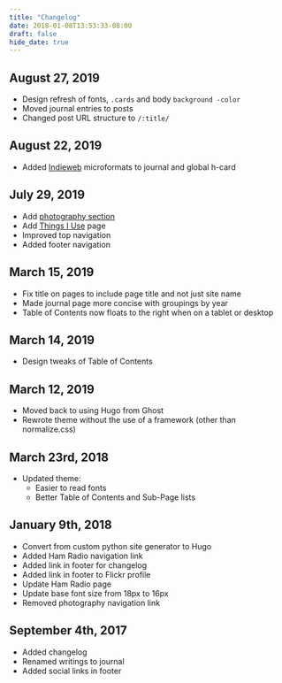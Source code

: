 ```yaml
---
title: "Changelog"
date: 2018-01-08T13:53:33-08:00
draft: false
hide_date: true
---
```


## August 27, 2019
- Design refresh of fonts, `.cards` and body `background -color`
- Moved journal entries to posts
- Changed post URL structure to `/:title/`

## August 22, 2019
- Added [Indieweb](https://indieweb.org/) microformats to journal and global h-card

## July 29, 2019
- Add [photography section](/photography)
- Add [Things I Use](/uses) page
- Improved top navigation
- Added footer navigation

## March 15, 2019
- Fix title on pages to include page title and not just site name
- Made journal page more concise with groupings by year
- Table of Contents now floats to the right when on a tablet or desktop

## March 14, 2019
- Design tweaks of Table of Contents

## March 12, 2019
- Moved back to using Hugo from Ghost
- Rewrote theme without the use of a framework (other than normalize.css)

## March 23rd, 2018
- Updated theme:
    - Easier to read fonts
    - Better Table of Contents and Sub-Page lists

## January 9th, 2018
- Convert from custom python site generator to Hugo
- Added Ham Radio navigation link
- Added link in footer for changelog
- Added link in footer to Flickr profile
- Update Ham Radio page
- Update base font size from 18px to 16px
- Removed photography navigation link

## September 4th, 2017
- Added changelog
- Renamed writings to journal
- Added social links in footer
